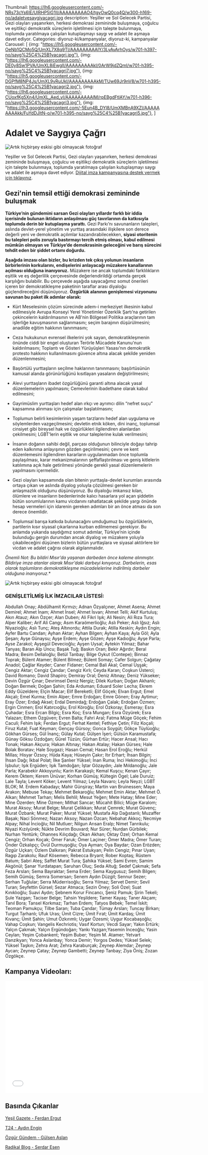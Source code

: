 Thumbnail: https://lh6.googleusercontent.com/-NRs73cYs6IE/UlRHP5lG1II/AAAAAAAAAO4/tgyOwQ0cq4Q/w300-h169-no/adaletvesaygiyacagri.jpg
description: Yeşiller ve Sol Gelecek Partisi, Gezi olayları yaşanırken, herkesi demokrasi zemininde buluşmaya, çoğulcu ve eşitlikçi demokratik süreçlerin işletilmesi için talepte bulunmaya, toplumda yaratılmaya çalışılan kutuplaşmayı saygı ve adalet ile aşmaya davet ediyor.
Categories: diyoruz-ki/kampanyalar, diyoruz-ki, kampanyalar
Carousel: [
  {img: "https://lh5.googleusercontent.com/-OeNb1QCMo5Q/UmXL7X8q9TI/AAAAAAAAAlY/3LyAvArhOys/w701-h397-no/sayg%25C4%25B1yacagri.jpg"},
  {img: "https://lh6.googleusercontent.com/-DE0y8Sw1PVA/UmXL8iEwgII/AAAAAAAAAkI/0ArW9jdZQmI/w701-h395-no/sayg%25C4%25B1yacagri7.jpg"},
  {img: "https://lh5.googleusercontent.com/-DGPfM8NP4Js/UmXL9yRuUkI/AAAAAAAAAkM/TUw69Jr9nV8/w701-h395-no/sayg%25C4%25B1yacagri2.jpg"},
  {img: "https://lh6.googleusercontent.com/-CUoxfKg5Xn4/UmXL_Aed_yI/AAAAAAAAAlM/rpEBgdFtlAY/w701-h396-no/sayg%25C4%25B1yacagri3.jpg"},
  {img: "https://lh3.googleusercontent.com/-5Eun4B_DYl8/UmXMBnA9XZI/AAAAAAAAAkk/FuYdDJltN-o/w701-h395-no/sayg%25C4%25B1yacagri5.jpg"},
]

# Adalet ve Saygıya Çağrı

![Artık hiçbirşey eskisi gibi olmayacak fotoğraf](https://lh6.googleusercontent.com/-uxck9XAN9YA/UlRqUgXNCMI/AAAAAAAAAY8/dNaR35tX3M4/w220-h175-no/artik-baska-olacak.png)

Yeşiller ve Sol Gelecek Partisi, Gezi olayları yaşanırken, herkesi demokrasi zemininde buluşmaya, çoğulcu ve eşitlikçi demokratik süreçlerin işletilmesi için talepte bulunmaya, toplumda yaratılmaya çalışılan kutuplaşmayı saygı ve adalet ile aşmaya davet ediyor. [Dijital imza kampanyasına destek vermek için tıklayınız](http://www.change.org/adaletvesaygi).

## Gezi'nin temsil ettiği demokrasi zemininde buluşmak

**Türkiye’nin gündemini sarsan Gezi olayları yıllardır farklı bir iddia içerisinde bulunan iktidarın anlaşılması güç tavırlarının da katkısıyla toplumda derin bir kutuplaşma yarattı.** Gezi Parkı’nı savunanların talepleri, aslında devlet-yerel yönetim ve yurttaş arasındaki ilişkilere son derece değerli yeni ve demokratik açılımlar kazandırabilecekken, **siyasi otoritenin bu talepleri polis zoruyla bastırmayı tercih etmiş olması, kabul edilmesi mümkün olmayan ve Türkiye’de demokrasinin geleceğini ve barış sürecini tehdit eden bir şiddet ortamı doğurdu.**

**Aşağıda imzası olan bizler, bu krizden tek çıkış yolunun insanların birbirlerinin korkularını, endişelerini anlayacağı müzakere kanallarının açılması olduğuna inanıyoruz.** Müzakere ise ancak toplumdaki farklılıkların eşitlik ve eş değerlilik çerçevesinde değerlendirildiği ortamda gerçek karşılığını bulabilir. Bu çerçevede aşağıda sayacağımız somut önerileri içeren bir demokratikleşme paketinin taraflar arası diyaloğu güçlendireceğini düşünüyoruz. **Özgürlük alanının genişlemesi vizyonunu savunan bu paket ilk adımlar olarak:**

* Kürt Meselesinin çözüm sürecinde adem-i merkeziyet ilkesinin kabul edilmesiyle Avrupa Konseyi Yerel Yönetimler Özerklik Şartı’na getirilen çekincelerin kaldırılmasının ve AB'nin Bölgesel Politika araçlarının tam işlerliğe kavuşmasının sağlanmasını; seçim barajının düşürülmesini; anadilde eğitim hakkının tanınmasını;

* Ceza hukukunun evrensel ilkelerini yok sayan, demokratikleşmenin önünde ciddi bir engel oluşturan Terörle Mücadele Kanunu'nun kaldırılmasını; Toplantı ve Gösteri Yürüyüşleri Yasası’nın demokratik protesto hakkının kullanılmasını güvence altına alacak şekilde yeniden düzenlenmesini;

* Başörtülü yurttaşların seçilme haklarının tanınmasını; başörtüsünün kamusal alanda görünürlüğünü kısıtlayan yasaların değiştirilmesini;

* Alevi yurttaşların ibadet özgürlüğünü garanti altına alacak yasal düzenlemelerin yapılmasını; Cemevlerinin ibadethane olarak kabul edilmesini;

* Gayrimüslim yurttaşları hedef alan ırkçı ve ayrımcı dilin “nefret suçu” kapsamına alınması için çalışmalar başlatılmasını;

* Toplumun belirli kesimlerinin yaşam tarzlarını hedef alan uygulama ve söylemlerden vazgeçilmesini; devletin etnik köken, dini inanç, toplumsal cinsiyet gibi bireysel hak ve özgürlükleri ilgilendiren alanlardan çekilmesini; LGBT’lerin eşitlik ve onur taleplerine kulak verilmesini;

* İnsanın doğanın sahibi değil, parçası olduğunun bilinciyle doğayı tahrip eden kalkınma anlayışının gözden geçirilmesini; çevre ve kent düzenlemesini ilgilendiren kararların uygulanmadan önce toplumla paylaşılması, karar mekanizmalarının şeffaflaştırılması ve geniş kitlelerin katılımına açık hale getirilmesi yönünde gerekli yasal düzenlemelerin yapılmasını içermelidir.

* Gezi olayları kapsamında olan bitenin yurttaşla-devlet kurumları arasında ortaya çıkan ve aslında diyalog yoluyla çözülmesi gereken bir anlaşmazlık olduğunu düşünüyoruz. Bu diyaloğu imkansız kılan, ölümlere ve insanların bedenlerinde kalıcı hasarlara yol açan şiddetin bütün sorumlularının kamu vicdanını rahatlatacak şekilde yargı önünde hesap vermeleri için idarenin gereken adımları bir an önce atması da son derece önemlidir.

* Toplumsal barışa katkıda bulunacağını umduğumuz bu özgürlüklerin, partilerin kısır siyasal çıkarlarına kurban edilmemesi gerekiyor. Bu anlamda yukarıda saydığımız somut adımlar, Türkiye’nin içinde bulunduğu gergin durumdan ancak diyalog ve müzakere yoluyla çıkabileceğini düşünen bizlerin bütün yurttaşlara ve siyasal aktörlere bir vicdan ve adalet çağrısı olarak algılanmalıdır.

*Önemli Not: Bu bildiri Mısır’da yaşanan darbeden önce kaleme alınmıştır. Bildiriye imza atanlar olarak Mısır’daki darbeyi kınıyoruz. Darbelerin, esas olarak toplumların demokratikleşme mücadelelerine indirilmiş darbeler olduğuna inanıyoruz.**


![Artık hiçbirşey eskisi gibi olmayacak fotoğraf](https://lh6.googleusercontent.com/-NRs73cYs6IE/UlRHP5lG1II/AAAAAAAAAO4/tgyOwQ0cq4Q/w300-h169-no/adaletvesaygiyacagri.jpg)

### GENİŞLETİLMİŞ İLK İMZACILAR LİSTESİ:

Abdullah Onay; Abdülhamit Kırmızı; Adnan Özyalçıner, Ahmet Asena; Ahmet Demirel; Ahmet İnam; Ahmet İnsel; Ahmet İsvan; Ahmet Telli; Akif Kurtuluş; Akın Atauz; Akın Özçer; Alan Duben; Ali Fikri Işık; Ali Nesin; Ali Rıza Tura; Alper Kaliber; Arif Ali Cangı; Asım Karaömerlioğlu; Aslı Peker; Aslı Iğsız; Aslı Niyazioğlu; Aslı Tunç; Ateş Altınordu; Attila Durak; Atilla Keskin; Aydın Engin; Ayfer Bartu Candan; Ayhan Aktar; Ayhan Bilgen; Ayhan Kaya; Ayla Göl; Ayla Şeşan; Ayşe Günaysu; Ayşe Erdem; Ayşe Gözen; Ayşe Kadıoğlu; Ayşe Parla; Ayse Zarakol; Ayşegül Devecioğlu; Ayşen Uysal; Aytekin Yılmaz; Bahar Tanyas; Baran Alp Uncu; Başak Tuğ; Baskın Oran; Bekir Ağırdır; Beral Madra; Besim Dellaloğlu; Betül Tanbay; Bilge Oykut (Contepe); Binnaz Toprak; Bülent Atamer; Bülent Bilmez; Bülent Somay; Cafer Solgun; Çağatay Anadol; Çağlar Keyder; Caner Fidaner; Cemal Bali Akal; Cemal Uşşak; Cengiz Aktar; Cengiz Çandar; Cengiz Kırlı; Ceyda Karan; Coşkun Üsterci; David Romano; David Shapiro; Demiray Oral; Deniz Altınay; Deniz Yükseker; Devin Özgür Çınar; Devrimsel Deniz Nergiz; Dilek Kurban; Doğan Akhanlı; Doğan Bermek; Doğan Şahin; Eda Arduman; Eduard Soler Lecha; Ekrem Eddy Güzeldere; Elçin Macar; Elif Bereketli; Elif Göçek; Elvan Ergut; Emel Akçalı; Emel Kurma; Emin Alper; Emre Erdoğan; Emre Gönen; Eray Aytimur; Eray Özer; Erdağ Aksel; Erdal Demirdağ; Erdoğan Çalak; Erdoğan Özmen; Ergin Cinmen; Erol Katırcıoğlu; Erol Köroğlu; Erol Özkoray; Esmeray; Esra Çuhadar; Esra Ercan Bilgiç; Esra Koç; Esra Mungan; Esra Özyürek; Esra Yalazan; Ethem Özgüven; Evren Balta; Fahri Aral; Fatma Müge Göçek; Fehim Caculi; Fehim Işık; Ferdan Ergut; Ferhat Kentel; Fethiye Çetin; Filiz Koçali; Firuz Kutal; Fuat Keyman; Gençay Gürsoy; Gonca Soygüt; Gökçe Tüylüoğlu; Gökhan Gürses; Gül İnanç; Gülay Kutal; Gülşen İşeri; Gülsün Karamustafa; Günay Göksu Özdoğan; Gürel Tüzün; Gürhan Ertür; Hacer Ansal; Hacı Tonak; Hakan Akçura; Hakan Altınay; Hakan Atalay; Hakan Gürses; Hale Bolak Boratav; Hale Soygazi; Hasan Cemal; Hasan Erol Eroğlu; Herkül Millas; Hisyar Özsoy; Hüda Kaya; Hüseyin Çakır; Itır Erhart; İhsan Bilgin; İhsan Dağı; İkbal Polat; İlke Şanlıer Yüksel; İnan Ruma; İnci Hekimoğlu; İnci İşbulur; Işık Ergüden; Işık Tamdoğan; İştar Gözaydın; Jale Mıldanoğlu; Jale Parla; Karabekir Akkoyunlu; Karin Karakaşlı; Kemal Kuşcu; Kenan Çayır; Kerem Öktem; Kerem Ünüvar; Korhan Gümüş; Kültegin Ögel; Lale Duruiz; Lale Tayla; Levent Köker; Levent Yılmaz; Leyla Navaro; Leyla Neyzi; LGBT BLOK; M. Erdem Kabadayı; Mahir Günşiray; Martin van Bruinessen; Maya Arakon; Mebuse Tekay; Mehmet Bekaroğlu; Mehmet Emin Aktar; Mehmet Ö. Alkan; Mehmet Tarhan; Melis Behlil; Mesut Yeğen; Mete Hatay; Mine Eder; Mine Özerden; Mine Özmen; Mithat Sancar; Mücahit Bilici; Müge Karalom; Murat Aksoy; Murat Belge; Murat Çelikkan; Murat Çemrek; Murat Güvenç; Murat Özbank; Murat Paker; Murat Yüksel; Mustafa Alp Dağıstanlı; Muzaffer Başak; Naci Sönmez; Nazan Aksoy; Nazan Özcan; Nebahat Akkoç; Necmiye Alpay; Nihal İncioğlu; Nil Mutluer; Nilgun Arısan Eralp; Nimet Tanrıkulu; Niyazi Kızılyürek; Nükte Devrim Bouvard; Nur Sürer; Nurdan Gürbilek; Nurhan Yentürk; Ohannes Kılıçdağı; Okan Akhan; Oktay Özel; Orhan Kemal Cengiz; Orhan Koçak; Ömer Faruk; Ömer Laçiner; Ömer Madra; Ömer Turan; Önder Özkalıpçı; Övül Durmuşoğlu; Oya Ayman; Oya Baydar; Ozan Erözden; Özgür Uçkan; Özlem Dalkıran; Pakrat Estukyan; Pelin Cengiz; Pınar Uyan; Ragıp Zarakolu; Rauf Kösemen; Rebecca Bryant; Rober Koptaş; Rüstem Batum; Sabri Ateş; Saffet Murat Tura; Şahika Yüksel; Sami Evren; Samim Akgönül; Şanar Yurdatapan; Saruhan Oluç; Seda Altuğ; Sedef Çakmak; Sefa Feza Arslan; Sema Bayraktar; Sema Erder; Sema Kaygusuz; Semih Bilgen; Semih Gümüş; Semra Somersan; Senem Aydın Düzgit; Sennur Sezer; Serhan Tuğlular; Serra Müderrisoğlu; Serra Yılmaz; Servet Demir; Sevil Turan; Seyfettin Gürsel; Sezar Atmaca; Sezin Öney; Soli Özel; Suat Kınıklıoğlu; Suavi Aydın; Şebnem Korur Fincancı, Şeniz Pamuk; Şirin Tekeli; Şule Yazgan; Taciser Belge; Tahsin Yeşildere; Tamer Kayaş; Taner Akçam; Tanıl Bora; Tansel Korkmaz; Tarhan Erdem; Tatyos Bebek; Temel İskit; Teoman Pamukçu; Tilbe Saran; Tuba Çandar; Tümay Arslan; Tuncay Birkan; Turgut Tarhanlı; Ufuk Uras; Ümit Cizre; Ümit Fırat; Ümit Kardaş; Ümit Kıvanç; Ümit Şahin; Umut Özkırımlı; Uygar Özesmi; Uygur Kocabaşoğlu; Vahap Coşkun; Vangelis Kechriotis; Vasıf Kortun; Vecdi Sayar; Yakın Ertürk; Yalçın Çakmak; Yalçın Ergündoğan; Yankı Yazgan;Yasemin İnceoğlu; Yasin Ceylan; Yeşim Çobankent; Yeşim Buber; Yeşim M. Atamer; Yetvart Danzikyan; Yonca Aslanbay; Yonca Demir; Yorgos Dedes; Yüksel Selek; Yüksel Taşkın; Zehra Arat; Zehra Karaburçak; Zeynep Alemdar; Zeynep Aycan; Zeynep Çatay; Zeynep Gambetti; Zeynep Tanbay; Ziya Öniş; Zozan Özgökçe.

## Kampanya Videoları:

<iframe width="640" height="360" src="//www.youtube.com/embed/videoseries?list=PLg-mtUBXdmEqNPp_R9q_rW-ox4LOjPr5o" frameborder="0" allowfullscreen></iframe>


## Basında Çıkanlar

[Yeşil Gazete - Ferdan Ergut](http://www.yesilgazete.org/blog/2013/07/20/adalet-ve-saygiya-cagri-ferdan-ergut/)

[T24 - Aydın Engin](http://t24.com.tr/yazi/adalet-ve-saygiya-cagri/7143)

[Özgür Gündem - Gülsen Aslan](http://www.ozgur-gundem.com/index.php?haberID=79218&haberBaslik=%E2%80%98Adalet%20ve%20sayg%C4%B1ya%20%C3%A7a%C4%9Fr%C4%B1%E2%80%99&action=haber_detay&module=nuce)

[Radikal Blog - Serdar Esen](http://blog.radikal.com.tr/Sayfa/adalet-ve-saygiya-cagri-28285)
